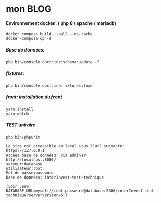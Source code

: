 # mon BLOG

#### Environnement docker: ( php 8 / apache / mariadb)

```shell 
docker compose build --pull --no-cache
docker-compose up -d
```

##### Base de données:
```shell 
php bin/console doctrine:schema:update -f
```
##### fixtures:
```shell 
php bin/console doctrine:fixtures:load
```
##### front: installation du front
```shell 
yarn install
yarn watch
```

##### TEST unitaire
```shell 
php bin/phpunit
```

```shell 
Le site est accessible en local sous l'url suivante:
https://127.0.0.1     
Accées base de données  via adminer:
http://localhost:8080/   
serveur:database
utilisateur:root
Mot de passe:password              
Base de données: interInvest-test-technique

(voir .env)
DATABASE_URL=mysql://root:password@database:3306/interInvest-test-technique?serverVersion=5.7                                        
```


